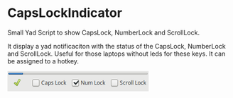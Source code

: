 # CapsLockIndicator
Small Yad Script to show CapsLock, NumberLock and ScrollLock.

It display a yad notificaciton with the status of the CapsLock, NumberLock and ScrollLock. 
Useful for those laptops without leds for these keys.
It can be assigned to a hotkey. 

![Sample execution](/images/example.png)
